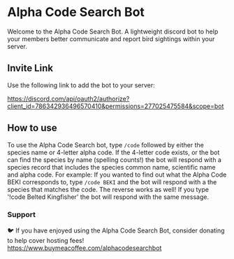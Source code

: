 # Alpha Code Search Bot

Welcome to the Alpha Code Search Bot. A lightweight discord bot to help your members better communicate and report bird sightings within your server. 

## Invite Link

Use the following link to add the bot to your server: 

https://discord.com/api/oauth2/authorize?client_id=786342936496570410&permissions=277025475584&scope=bot


## How to use

To use the Alpha Code Search bot, type ```/code``` followed by either the species name or 4-letter alpha code. 
If the 4-letter code exists, or the bot can find the species by name (spelling counts!) the bot will respond with a species record that includes the species common name, scientific name and alpha code. 
For example: If you wanted to find out what the Alpha Code BEKI corresponds to, type ```/code BEKI``` and the bot will respond with a the species that matches the code.
The reverse works as well! If you type '!code Belted Kingfisher' the bot will respond with the same message.




### Support
🐦 If you have enjoyed using the Alpha Code Search Bot, consider donating to help cover hosting fees!
  https://www.buymeacoffee.com/alphacodesearchbot 

